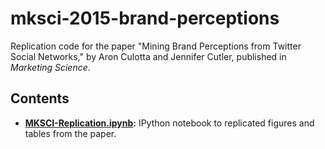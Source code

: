 # mksci-2015-brand-perceptions

Replication code for the paper "Mining Brand Perceptions from Twitter Social Networks," by Aron Culotta and Jennifer Cutler, published in *Marketing Science*.

## Contents

- **[MKSCI-Replication.ipynb](https://github.com/tapilab/mksci-2015-brand-perceptions/blob/master/Mksci-Replication.ipynb):** IPython notebook to replicated figures and tables from the paper. 
